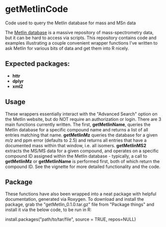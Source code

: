 # getMetlinCode
Code used to query the Metlin database for mass and MSn data

The [Metlin database](https://metlin.scripps.edu/landing_page.php?pgcontent=mainPage) is a massive repository of mass-spectrometry data, but it can be hard to access via scripts. This repository contains code and examples illustrating a couple convenient wrapper functions I've written to ask Metlin for various bits of data and get them into R nicely.

## Expected packages:

 - **httr**
 - **dplyr**
 - **xml2**

## Usage

These wrappers essentially interact with the "Advanced Search" option on the Metlin website, but do NOT require an authorization or login. There are 3 main functions currently written. The first, **getMetlinName**, queries the Metlin database for a specific compound name and returns a list of all entries matching that name. **getMetlinMz** queries the database for a given *m/z* and ppm error (defaults to 2.5) and returns all entries that have a documented mass within that window, i.e. all isomers. **getMetlinMS2** extracts the MS/MS data for a given compound, and operates on a specific compound ID assigned within the Metlin database - typically, a call to **getMetlinMz** or **getMetlinName** is performed first, both of which return the compound ID. See the vignette for more detailed functionality and the code.

## Package

These functions have also been wrapped into a neat package with helpful documentation, generated via Roxygen.
To download and install the package, grab the "getMetlin_0.1.0.tar.gz" file from "Package things" and
install it via the below code, to be run in R:

install.packages("path/to/tar/file", source = TRUE, repos=NULL)